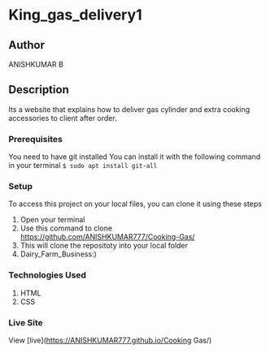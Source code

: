 # King_gas_delivery1
## Author
ANISHKUMAR B
## Description
Its a website that explains how to deliver gas cylinder and extra cooking accessories to client after order. 
### Prerequisites
You need to have git installed
You can install it with the following command in your terminal
`$ sudo apt install git-all`
### Setup
To access this project on your local files, you can clone it using these steps
1. Open your terminal
1. Use this command to clone https://github.com/ANISHKUMAR777/Cooking-Gas/
1. This will clone the repositoty into your local folder
1. Dairy_Farm_Business:)
### Technologies Used
1. HTML
1. CSS

### Live Site
View [live](https://ANISHKUMAR777.github.io/Cooking Gas/)
 
